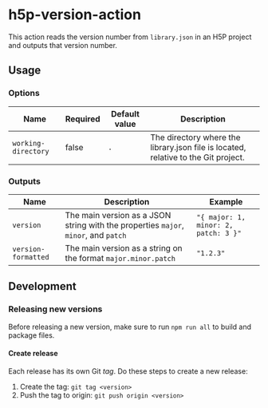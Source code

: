 # h5p-version-action

This action reads the version number from `library.json` in an H5P project and outputs that version number.

## Usage

### Options

| Name                | Required | Default value | Description                                                                        |
| ------------------- | -------- | ------------- | ---------------------------------------------------------------------------------- |
| `working-directory` | false    | `.`           | The directory where the library.json file is located, relative to the Git project. |

### Outputs

| Name                | Description                                                                         | Example                             |
| ------------------- | ----------------------------------------------------------------------------------- | ----------------------------------- |
| `version`           | The main version as a JSON string with the properties `major`, `minor`, and `patch` | `"{ major: 1, minor: 2, patch: 3 }"` |
| `version-formatted` | The main version as a string on the format `major.minor.patch`                      | `"1.2.3"`                           |

## Development

### Releasing new versions

Before releasing a new version, make sure to run `npm run all` to build and package files.

#### Create release

Each release has its own Git _tag_. Do these steps to create a new release:

1. Create the tag: `git tag <version>`
1. Push the tag to origin: `git push origin <version>`
